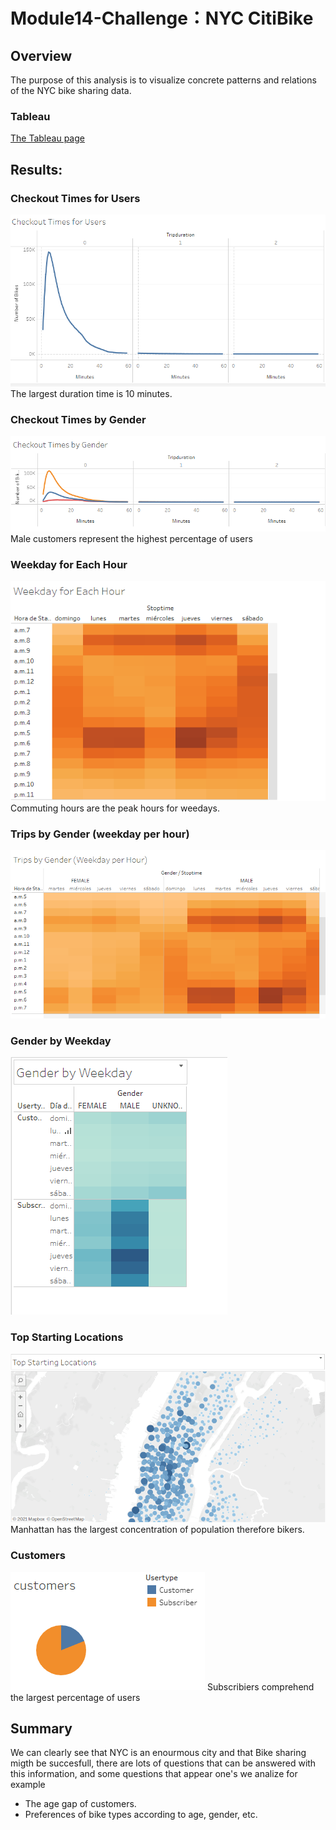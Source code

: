 # Module14-Challenge：NYC CitiBike
## Overview
The purpose of this analysis is to visualize concrete patterns and relations of the NYC bike sharing data. 
### Tableau
[The Tableau page](https://public.tableau.com/app/profile/mauricio2788/viz/NYC_Nike_MAUIQA/NYCCitiBikeDashboard#2)

## Results:
### Checkout Times for Users
![](https://github.com/MauricioIQA/Module-14/blob/master/img/Checkout_User.PNG)  
The largest duration time is 10 minutes.  
### Checkout Times by Gender
![](https://github.com/MauricioIQA/Module-14/blob/master/img/checkout_gender.PNG)  
 Male customers represent the highest percentage of users  
### Weekday for Each Hour
![](https://github.com/MauricioIQA/Module-14/blob/master/img/Weekdays_Hour.PNG)  
Commuting hours are the peak hours for weedays.  
### Trips by Gender (weekday per hour)
![](https://github.com/MauricioIQA/Module-14/blob/master/img/Trip_gender.PNG)  
  
### Gender by Weekday
![](https://github.com/MauricioIQA/Module-14/blob/master/img/Weekday_gender.PNG)
  
### Top Starting Locations
![](https://github.com/MauricioIQA/Module-14/blob/master/img/start_location.PNG)  
Manhattan has the largest concentration of population therefore bikers.  
### Customers
![](https://github.com/MauricioIQA/Module-14/blob/master/img/customer.PNG)
Subscribiers comprehend the largest percentage of users
## Summary
We can clearly see that NYC is an enourmous city and that Bike sharing migth be succesfull, there are lots of questions that can be answered with this information, and some questions that appear one's we analize for example  

 - The age gap of customers.
 - Preferences of bike types according to age, gender, etc.  
